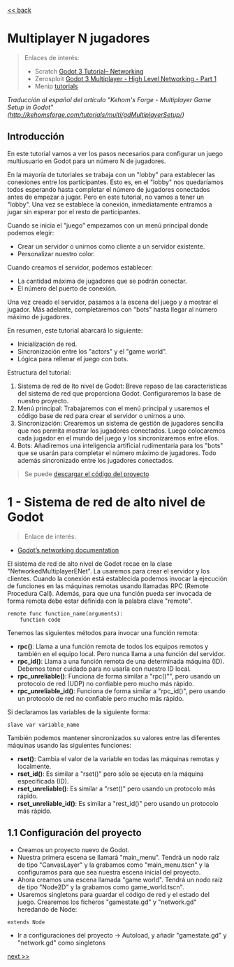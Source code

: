 
[<< back](../README.md)

# Multiplayer N jugadores

> Enlaces de interés:
> * Scratch [Godot 3 Tutorial– Networking](https://gamefromscratch.com/godot-3-tutorial-networking/)
> * Zerosploit [Godot 3 Multiplayer - High Level Networking - Part 1](https://www.youtube.com/watch?v=TGIWD24QIvY)
> * Menip [tutorials](https://gitlab.com/menip/godot-multiplayer-tutorials)

_Traducción al español del artículo "Kehom's Forge - Multiplayer Game Setup in Godot"
(http://kehomsforge.com/tutorials/multi/gdMultiplayerSetup/)_

## Introducción

En este tutorial vamos a ver los pasos necesarios para configurar un juego multiusuario en Godot para un número N de jugadores.

En la mayoría de tutoriales se trabaja con un "lobby" para establecer las conexiones entre los participantes. Esto es, en el "lobby" nos quedaríamos todos esperando hasta completar el número de jugadores conectados antes de empezar a jugar. Pero en este tutorial, no vamos a tener un "lobby". Una vez se establece la conexión, inmediatamente entramos a jugar sin esperar por el resto de participantes.

Cuando se inicia el "juego" empezamos con un menú principal donde podemos elegir:
* Crear un servidor o unirnos como cliente a un servidor existente.
* Personalizar nuestro color.

Cuando creamos el servidor, podemos establecer:
* La cantidad máxima de jugadores que se podrán conectar.
* El número del puerto de conexión.

Una vez creado el servidor, pasamos a la escena del juego y a mostrar el jugador.
Más adelante, completaremos con "bots" hasta llegar al número máximo de jugadores.

En resumen, este tutorial abarcará lo siguiente:
* Inicialización de red.
* Sincronización entre los "actors" y el "game world".
* Lógica para rellenar el juego con bots.

Estructura del tutorial:
1. Sistema de red de lto nivel de Godot: Breve repaso de las características del sistema de red que proporciona Godot. Configuraremos la base de nuestro proyecto.
2. Menú principal: Trabajaremos con el menú principal y usaremos el código base de red para crear el servidor o unirnos a uno.
3. Sincronización: Crearemos un sistema de gestión de jugadores sencilla que nos permita mostrar los jugadores conectados. Luego colocaremos cada jugador en el mundo del juego y los sincronizaremos entre ellos.
4. Bots: Añadiremos una inteligencia artificial rudimentaria para los "bots" que se usarán para completar el número máximo de jugadores. Todo además sincronizado entre los jugadores conectados.

> Se puede [descargar el código del proyecto](https://github.com/Kehom/gdMultiplayerTutorial)

# 1 - Sistema de red de alto nivel de Godot

> Enlace de interés:
* [Godot’s networking documentation](https://docs.godotengine.org/en/3.1/tutorials/networking/index.html)

El sistema de red de alto nivel de Godot recae en la clase "NetworkedMultiplayerENet". La usaremos para crear el servidor y los clientes. Cuando la conexión está establecida podemos invocar la ejecución de funciones en las máquinas remotas usando llamadas RPC (Remote Procedura Call). Además, para que una función pueda ser invocada de forma remota debe estar definida con la palabra clave "remote".

```
remote func function_name(arguments):
	function code
```

Tenemos las siguientes métodos para invocar una función remota:
* **rpc()**: Llama a una función remota de todos los equipos remotos y también en el equipo local. Pero nunca llama a una función del servidor.
* **rpc_id()**: Llama a una función remota de una determinada máquina (ID). Debemos tener cuidado para no usarla con nuestro ID local.
* **rpc_unreliable()**: Funciona de forma similar a "rpc()"", pero usando un protocolo de red (UDP) no confiable pero mucho más rápido.
* **rpc_unreliable_id()**: Funciona de forma similar a "rpc_id()", pero usando un protocolo de red no confiable pero mucho más rápido.

Si declaramos las variables de la siguiente forma:

```
slave var variable_name
```

También podemos mantener sincronizados su valores entre las diferentes máquinas usando las siguientes funciones:

* **rset()**: Cambia el valor de la variable en todas las máquinas remotas y localmente.
* **rset_id()**: Es similar a "rset()" pero sólo se ejecuta en la máquina especificada (ID).
* **rset_unreliable()**: Es similar a "rset()" pero usando un protocolo más rápido.
* **rset_unreliable_id()**: Es similar a "rest_id()" pero usando un protocolo más rápido.


## 1.1 Configuración del proyecto

* Creamos un proyecto nuevo de Godot.
* Nuestra primera escena se llamará "main_menu". Tendrá un nodo raíz de tipo "CanvasLayer" y la grabamos como "main_menu.tscn" y la configuramos para que sea nuestra escena inicial del proyecto.
* Ahora creamos una escena llamada "game world". Tendrá un nodo raíz de tipo "Node2D" y la grabamos como game_world.tscn".
* Usaremos singletons para guardar el código de red y el estado del juego. Crearemos los ficheros "gamestate.gd" y "network.gd" heredando de Node:

```
extends Node
```

* Ir a configuraciones del proyecto -> Autoload, y añadir "gamestate.gd" y "network.gd" como singletons

[next >>](multiplayer-n-2.md)
